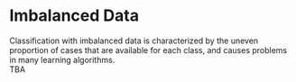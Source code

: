 
# Imbalanced Data

Classification with imbalanced data is characterized by the uneven proportion of cases that are available for each class, and causes problems in many learning algorithms.  
TBA
